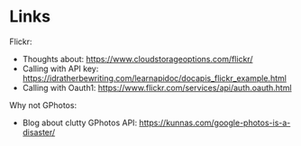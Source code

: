 
# Links

Flickr:
* Thoughts about: https://www.cloudstorageoptions.com/flickr/
* Calling with API key: https://idratherbewriting.com/learnapidoc/docapis_flickr_example.html
* Calling with Oauth1: https://www.flickr.com/services/api/auth.oauth.html

Why not GPhotos:
* Blog about clutty GPhotos API: https://kunnas.com/google-photos-is-a-disaster/